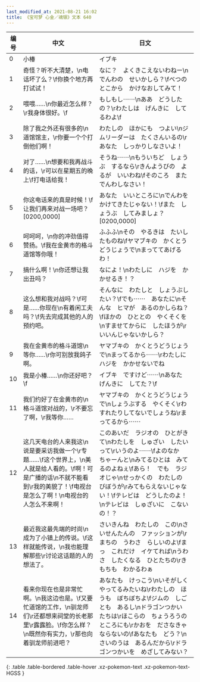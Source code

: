 ```yaml
---
last_modified_at: 2021-08-21 16:02
title: 《宝可梦 心金／魂银》文本 640
---
```

| 编号 | 中文 | 日文 |
| ---- | ---- | ---- |
| 0 | 小椿 | イブキ |
| 1 | 奇怪？听不大清楚，\n电话坏了么？\f你换个地方再打试试！ | なに？　よくきこえないわねー\nでんわの　せいかしら？\fべつのとこから　かけなおしてみて！ |
| 2 | 喂喂……\n你最近怎么样？\r我身体很好。\f | もしもし⋯⋯\nああ　どうしたの？\rわたしは　げんきに　してるわよ\f |
| 3 | 除了我之外还有很多的\n道馆馆主，\r你要一个个打倒他们啊！ | わたしの　ほかにも　つよい\nジムリーダーは　たくさんいるの\rあなた　しっかりしなさいよ！ |
| 4 | 对了……\n想要和我再战斗的话，\r可以在星期五的晚上\f打电话给我！ | そうね⋯⋯\nもういちど　しょうぶ　するなら\rきんようびの　よるが　いいわね\fそのころ　また　でんわしなさい！ |
| 5 | 你这电话来的真是时候！\f让我们再来对战一场吧？[0200,0000] | あなた　いいところに\nでんわを　かけてきたじゃない！\fまた　しょうぶ　してみましょ？[0200,0000] |
| 6 | 呵呵呵，\n你的冲劲值得赞扬。\f我在金黄市的格斗道馆等你哦！ | ふふふ\nその　やるきは　たいしたものね\fヤマブキの　かくとうどうじょうで\nまっててあげるわ！ |
| 7 | 搞什么啊！\n你还想让我出丑吗？ | なによ！\nわたしに　ハジを　かかせるき！？ |
| 8 | 这么想和我对战吗？\f可是……你现在\n有着闲工夫吗？\f先去完成其他的人的预约吧。 | そんなに　わたしと　しょうぶしたい？\fでも⋯⋯　あなたに\nそんな　ヒマが　あるのかしらね？\fほかの　ひととの　やくそくを\nすませてからに　したほうが\rいいんじゃないかしら？ |
| 9 | 我在金黄市的格斗道馆\n等你……\r你可别放我鸽子啊。 | ヤマブキの　かくとうどうじょうで\nまってるから⋯⋯\rわたしに　ハジを　かかせないでね |
| 10 | 我是小椿……\n你还好吧？\f | イブキ　ですけど⋯⋯\nあなた　げんきに　してた？\f |
| 11 | 我们约好了在金黄市的\n格斗道馆对战的，\r不要忘了啊，\r我等你…… | ヤマブキの　かくとうどうじょうで\nしょうぶする　やくそく\rわすれたりしてないでしょうね\rまってるから⋯⋯ |
| 12 | 这几天电台的人来我这\n说是要采访我做一个\r专题……\f这个世界上，\n美人就是给人看的。\f啊！可是广播的话\n不就不能看到\r我的美貌了！\f电视台是怎么了啊！\n电视台的人怎么不来啊！ | このあいだ　ラジオの　ひとがきて\nわたしを　しゅざい　したいって\rいうのよ⋯⋯\fよのなか　ちゃーんと\nみてるひとは　みてるのよねぇ\fあら！　でも　ラジオじゃ\nせっかくの　わたしの　びぼうが\rみてもらえないじゃない！\fテレビは　どうしたのよ！\nテレビは　しゅざいに　こないの！？ |
| 13 | 最近我这最先端的时尚\n成为了小镇上的传说。\f这样就能传说，\n我也能理解那些\r讨论这话题的人的想法了。 | さいきんね　わたしの　この\nさいせんたんの　ファッションが\rまちの　うわさ　らしいのよ\fまっ　これだけ　イケてれば\nうわさ　したくなる　ひとたちの\rきもちも　わかるわぁ |
| 14 | 看来你现在也是非常忙啊。\n我这边也是。\f又要忙道馆的工作，\n驯龙师们\r还都想来祠堂的长老那里\r露露脸。\f你怎么样？\n既然你有实力，\r那也向着驯龙师前进吧？ | あなたも　けっこう\nいそがしく　やってるみたいね\rわたしの　ほうも　ぼちぼちよ\fジムの　しごとも　あるし\nドラゴンつかい　たちは\rほこらの　ちょうろうの　ところにも\rかおを　ださなきゃ　ならないの\fあなたも　どう？\nさいのうは　あるんだから\rドラゴンつかいを　めざしてみない？ |
{: .table .table-bordered .table-hover .xz-pokemon-text .xz-pokemon-text-HGSS }